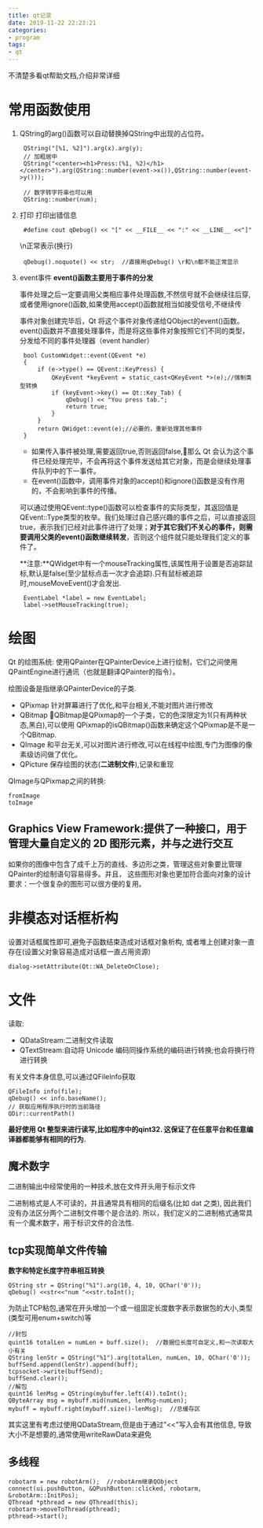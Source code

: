 ```yaml
---
title: qt记录
date: 2019-11-22 22:23:21
categories:
- program
tags:
- qt
---
```


不清楚多看qt帮助文档,介绍非常详细

# 常用函数使用
1. QString的arg()函数可以自动替换掉QString中出现的占位符。

        QString("[%1, %2]").arg(x).arg(y);
        // 加粗居中
        QString("<center><h1>Press:(%1, %2)</h1></center>").arg(QString::number(event->x()),QString::number(event->y()));
        
        // 数字转字符串也可以用
        QString::number(num);
2. 打印
    打印出错信息
        
        #define cout qDebug() << "[" << __FILE__ << ":" << __LINE__ <<"]"
    \n正常表示(换行)
        
        qDebug().noquote() << str;  //直接用qDebug() \r和\n都不能正常显示             
3. event事件
    **event()函数主要用于事件的分发**
    
    事件处理之后一定要调用父类相应事件处理函数,不然信号就不会继续往后穿,或者使用ignore()函数,如果使用accept()函数就相当如接受信号,不继续传
        
    事件对象创建完毕后，Qt 将这个事件对象传递给QObject的event()函数。event()函数并不直接处理事件，而是将这些事件对象按照它们不同的类型，分发给不同的事件处理器（event handler）
        
        bool CustomWidget::event(QEvent *e)
        {
            if (e->type() == QEvent::KeyPress) {
                QKeyEvent *keyEvent = static_cast<QKeyEvent *>(e);//强制类型转换
                if (keyEvent->key() == Qt::Key_Tab) {
                    qDebug() << "You press tab.";
                    return true;
                }
            }
            return QWidget::event(e);//必要的，重新处理其他事件
        }
    - 如果传入事件被处理,需要返回true,否则返回false,那么 Qt 会认为这个事件已经处理完毕，不会再将这个事件发送给其它对象，而是会继续处理事件队列中的下一事件。
    - 在event()函数中，调用事件对象的accept()和ignore()函数是没有作用的，不会影响到事件的传播。
    
    可以通过使用QEvent::type()函数可以检查事件的实际类型，其返回值是QEvent::Type类型的枚举。我们处理过自己感兴趣的事件之后，可以直接返回 true，表示我们已经对此事件进行了处理；**对于其它我们不关心的事件，则需要调用父类的event()函数继续转发**，否则这个组件就只能处理我们定义的事件了。
    
    **注意:**QWidget中有一个mouseTracking属性,该属性用于设置是否追踪鼠标,默认是false(至少鼠标点击一次才会追踪).只有鼠标被追踪时,mouseMoveEvent()才会发出.
    
        EventLabel *label = new EventLabel;
        label->setMouseTracking(true);
        
# 绘图
Qt 的绘图系统: 使用QPainter在QPainterDevice上进行绘制，它们之间使用QPaintEngine进行通讯（也就是翻译QPainter的指令）。

绘图设备是指继承QPainterDevice的子类.

- QPixmap   针对屏幕进行了优化,和平台相关,不能对图片进行修改
- QBitmap QBitmap是QPixmap的一个子类，它的色深限定为1(只有两种状态,黑白),可以使用 QPixmap的isQBitmap()函数来确定这个QPixmap是不是一个QBitmap.
- QImage    和平台无关,可以对图片进行修改,可以在线程中绘图,专门为图像的像素级访问做了优化。
- QPicture  保存绘图的状态(**二进制文件**),记录和重现  

QImage与QPixmap之间的转换:
    
    fromImage
    toImage 
        
## Graphics View Framework:提供了一种接口，用于管理大量自定义的 2D 图形元素，并与之进行交互
    
如果你的图像中包含了成千上万的直线、多边形之类，管理这些对象要比管理QPainter的绘制语句容易得多。并且，
这些图形对象也更加符合面向对象的设计要求：一个很复杂的图形可以很方便的复用。

        
# 非模态对话框析构
设置对话框属性即可,避免子函数结束造成对话框对象析构,
或者堆上创建对象一直存在(设置父对象容易造成对话框一直占用资源)

    dialog->setAttribute(Qt::WA_DeleteOnClose);

# 文件
读取:
- QDataStream:二进制文件读取  
- QTextStream:自动将 Unicode 编码同操作系统的编码进行转换;也会将换行符进行转换 

有关文件本身信息,可以通过QFileInfo获取
    
    QFileInfo info(file);
    qDebug() << info.baseName();                        
    // 获取应用程序执行时的当前路径
    QDir::currentPath()

**最好使用 Qt 整型来进行读写,比如程序中的qint32.
这保证了在任意平台和任意编译器都能够有相同的行为.**

## 魔术数字
二进制输出中经常使用的一种技术,放在文件开头用于标示文件

二进制格式是人不可读的，并且通常具有相同的后缀名(比如 dat 之类),
因此我们没有办法区分两个二进制文件哪个是合法的.
所以，我们定义的二进制格式通常具有一个魔术数字，用于标识文件的合法性.

## tcp实现简单文件传输
**数字和特定长度字符串相互转换**
        
    QString str = QString("%1").arg(10, 4, 10, QChar('0'));
    qDebug() <<str<<"num "<<str.toInt();
为防止TCP粘包,通常在开头增加一个或一组固定长度数字表示数据包的大小,类型(类型可用enum+switch)等

    //封包
    quint16 totalLen = numLen + buff.size();  //数据位长度可自定义,和一次读取大小有关
    QString lenStr = QString("%1").arg(totalLen, numLen, 10, QChar('0'));
    buffSend.append(lenStr).append(buff);
    tcpsocket->write(buffSend);
    buffSend.clear();
    //解包
    quint16 lenMsg = QString(mybuffer.left(4)).toInt();
    QByteArray msg = mybuff.mid(numLen, lenMsg-numLen);
    mybuff = mybuff.right(mybuff.size()-lenMsg);  //总缓存区
其实这里有考虑过使用QDataStream,但是由于通过"<<"写入会有其他信息,
导致大小不是想要的,通常使用writeRawData来避免  

## 多线程
    
    robotarm = new robotArm();  //robotArm继承QObject
    connect(ui.pushButton, &QPushButton::clicked, robotarm, &robotArm::InitPos);
    QThread *pthread = new QThread(this);
    robotarm->moveToThread(pthread);
    pthread->start();           